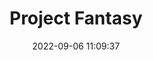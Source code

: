 ---
date: 2022-09-06 11:09:37
title: 'Project Fantasy'	
tags: []
price: $5/mo Patreon	
link: https://www.patreon.com/bybyblue	
discord: http://discord.gg/ZtS3By87Qt	
twitter: https://twitter.com/_ProjectFantasy
---